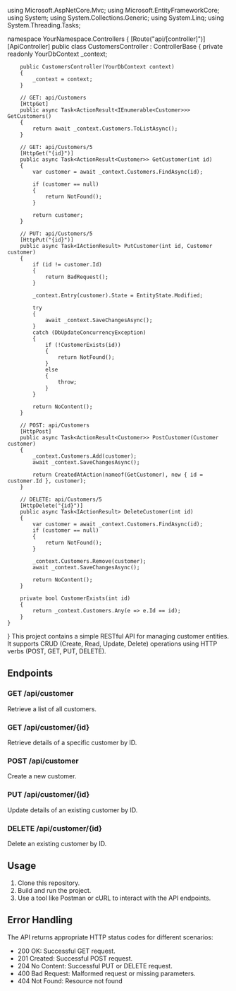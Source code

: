 
using Microsoft.AspNetCore.Mvc;
using Microsoft.EntityFrameworkCore;
using System;
using System.Collections.Generic;
using System.Linq;
using System.Threading.Tasks;

namespace YourNamespace.Controllers
{
    [Route("api/[controller]")]
    [ApiController]
    public class CustomersController : ControllerBase
    {
        private readonly YourDbContext _context;

        public CustomersController(YourDbContext context)
        {
            _context = context;
        }

        // GET: api/Customers
        [HttpGet]
        public async Task<ActionResult<IEnumerable<Customer>>> GetCustomers()
        {
            return await _context.Customers.ToListAsync();
        }

        // GET: api/Customers/5
        [HttpGet("{id}")]
        public async Task<ActionResult<Customer>> GetCustomer(int id)
        {
            var customer = await _context.Customers.FindAsync(id);

            if (customer == null)
            {
                return NotFound();
            }

            return customer;
        }

        // PUT: api/Customers/5
        [HttpPut("{id}")]
        public async Task<IActionResult> PutCustomer(int id, Customer customer)
        {
            if (id != customer.Id)
            {
                return BadRequest();
            }

            _context.Entry(customer).State = EntityState.Modified;

            try
            {
                await _context.SaveChangesAsync();
            }
            catch (DbUpdateConcurrencyException)
            {
                if (!CustomerExists(id))
                {
                    return NotFound();
                }
                else
                {
                    throw;
                }
            }

            return NoContent();
        }

        // POST: api/Customers
        [HttpPost]
        public async Task<ActionResult<Customer>> PostCustomer(Customer customer)
        {
            _context.Customers.Add(customer);
            await _context.SaveChangesAsync();

            return CreatedAtAction(nameof(GetCustomer), new { id = customer.Id }, customer);
        }

        // DELETE: api/Customers/5
        [HttpDelete("{id}")]
        public async Task<IActionResult> DeleteCustomer(int id)
        {
            var customer = await _context.Customers.FindAsync(id);
            if (customer == null)
            {
                return NotFound();
            }

            _context.Customers.Remove(customer);
            await _context.SaveChangesAsync();

            return NoContent();
        }

        private bool CustomerExists(int id)
        {
            return _context.Customers.Any(e => e.Id == id);
        }
    }
}
This project contains a simple RESTful API for managing customer entities. It supports CRUD (Create, Read, Update, Delete) operations using HTTP verbs (POST, GET, PUT, DELETE).

## Endpoints

### GET /api/customer
Retrieve a list of all customers.

### GET /api/customer/{id}
Retrieve details of a specific customer by ID.

### POST /api/customer
Create a new customer.

### PUT /api/customer/{id}
Update details of an existing customer by ID.

### DELETE /api/customer/{id}
Delete an existing customer by ID.

## Usage

1. Clone this repository.
2. Build and run the project.
3. Use a tool like Postman or cURL to interact with the API endpoints.

## Error Handling

The API returns appropriate HTTP status codes for different scenarios:

- 200 OK: Successful GET request.
- 201 Created: Successful POST request.
- 204 No Content: Successful PUT or DELETE request.
- 400 Bad Request: Malformed request or missing parameters.
- 404 Not Found: Resource not found
